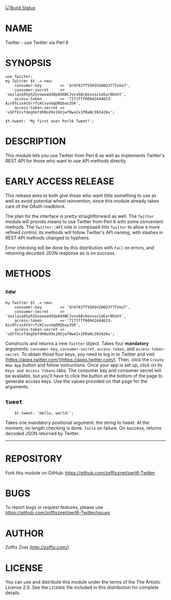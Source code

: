 [![Build Status](https://travis-ci.org/zoffixznet/perl6-Twitter.svg)](https://travis-ci.org/zoffixznet/perl6-Twitter)

# NAME

Twitter - use Twitter via Perl 6

# SYNOPSIS

```perl6
use Twitter;
my Twitter $t .= new:
    consumer-key        => 'drH7437T55HSV266UJ77TxhoT',
    consumer-secret     => 'zwilaza95yh2Gvowoadddp8dXWCJvvv68cbevxxx1eEar8Doht',
	access-token        => '7171fff60942444633-Aiv9Tczx4tXrrfcKCvvvUqORQbax35R',
	access-token-secret => 'uSFfXcvfdeghbfdhNsU9x16Ujwf0waIx1P0aHL59342Av';

$t.tweet: 'My first ever Perl6 Tweet!';
```

# DESCRIPTION

This module lets you use Twitter from Perl 6 as well as implements
Twitter's REST API for those who want to use API methods directly.

# EARLY ACCESS RELEASE

This release aims to both give those who want little something to use as well
as avoid potential wheel reinvention, since this module already takes care of
the OAuth roadblock.

The plan for the interface is pretty straightforward as well. The `Twitter`
module will provide means to use Twitter from Perl 6 with some convenient
methods. The `Twitter::API` role is composed into `Twitter` to allow a more
refined control; its methods will follow Twitter's API naming, with
slashes in REST API methods changed to hyphens.

Error checking will be done by this distribution with `fail` on errors, and
returning decoded JSON response as is on success.

# METHODS

## `new`

```perl6
my Twitter $t .= new:
    consumer-key        => 'drH7437T55HSV266UJ77TxhoT',
    consumer-secret     => 'zwilaza95yh2Gvowoadddp8dXWCJvvv68cbevxxx1eEar8Doht',
    access-token        => '7171fff60942444633-Aiv9Tczx4tXrrfcKCvvvUqORQbax35R',
    access-token-secret => 'uSFfXcvfdeghbfdhNsU9x16Ujwf0waIx1P0aHL59342Av';
```

Constructs and returns a new `Twitter` object. Takes four **mandatory**
arguments: `consumer-key`, `consumer-secret`, `access-token`, and
`access-token-secret`. To obtain those four keys, you need to log in to
Twitter and visit [https://apps.twitter.com/](https://apps.twitter.com/).
Then, click the `Create New App` button and follow instructions. Once
your app is set up, click on its `Keys and Access Tokens` tabs. The consumer
key and consumer secret will be available, but you'll have
to click the button at the bottom of the page to generate access keys. Use
the values provided on that page for the arguments.

## `tweet`

```perl6
    $t.tweet: 'Hello, world!';
```

Takes one mandatory positional argument: the string to tweet. At the moment,
no length checking is done. `fail`s on failure. On success, returns decoded
JSON returned by Twitter.

----

# REPOSITORY

Fork this module on GitHub:
https://github.com/zoffixznet/perl6-Twitter

# BUGS

To report bugs or request features, please use
https://github.com/zoffixznet/perl6-Twitter/issues

# AUTHOR

Zoffix Znet (http://zoffix.com/)

# LICENSE

You can use and distribute this module under the terms of the
The Artistic License 2.0. See the `LICENSE` file included in this
distribution for complete details.
